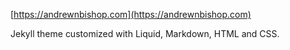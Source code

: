 [https://andrewnbishop.com](https://andrewnbishop.com)

Jekyll theme customized with Liquid, Markdown, HTML and CSS.
